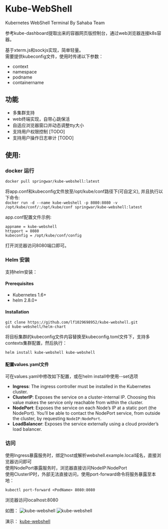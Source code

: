 # Kube-WebShell
Kubernetes WebShell Terminal By Sahaba Team

参考kube-dashboard提取出来的容器网页版控制台，通过web浏览器连接k8s容器。  

基于xterm.js和sockjs实现，简单轻量。  
需要提供kubeconfig文件，使用时传递以下参数：  

- context
- namespace
- podname
- containername

## 功能

- 多集群支持
- web终端实现，自带心跳保活
- 自适应浏览器窗口并动态调整tty大小
- 支持用户权限控制 [TODO] 
- 支持用户操作日志审计 [TODO] 


## 使用:
### docker 运行
```docker pull springwar/kube-webshell:latest```  

将app.conf和kubeconfig文件放至/opt/kube/conf路径下(可自定义), 并且执行以下命令:  
```docker run -d --name kube-webshell -p 8080:8080 -v /opt/kube/conf/:/opt/kube/conf springwar/kube-webshell:latest ```  

app.conf配置文件示例:
```
appname = kube-webshell
httpport = 8080
kubeconfig = /opt/kube/conf/config
```

打开浏览器访问8080端口即可。


### Helm 安装
支持helm安装：

#### Prerequisites

- Kubernetes 1.6+
- helm 2.8.0+

#### Installation
```
git clone https://github.com/lf1029698952/kube-webshell.git
cd kube-webshell/helm-chart
```
将目标集群的kubeconfig文件内容替换至kubeconfig.toml文件下，支持多contexts集群配置，然后执行：
```
helm install kube-webshell kube-webshell
```

#### 配置values.yaml文件

可在values.yaml中修改如下配置，或在helm install中使用--set选项

- **Ingress**: The ingress controller must be installed in the Kubernetes cluster.  
- **ClusterIP**: Exposes the service on a cluster-internal IP. Choosing this value makes the service only reachable from within the cluster.
- **NodePort**: Exposes the service on each Node’s IP at a static port (the NodePort). You’ll be able to contact the NodePort service, from outside the cluster, by requesting `NodeIP:NodePort`. 
- **LoadBalancer**: Exposes the service externally using a cloud provider’s load balancer.  

### 访问
使用Ingress暴露服务时，绑定host或解析webshell.example.local域名，直接浏览器访问即可  
使用NodePort暴露服务时，浏览器直接访问NodeIP:NodePort  
使用ClusterIP时，外部无法直接访问，使用port-forward命令将服务暴露至本地：
```
kubectl port-forward <PodName> 8080:8080
```
浏览器访问localhost:8080  

如图：
![kube-webshell](docs/images/kube-webshell-index.png)
![kube-webshell](docs/images/kube-webshell.png)

演示：
[kube-webshell](docs/images/kube-webshell.mov)

